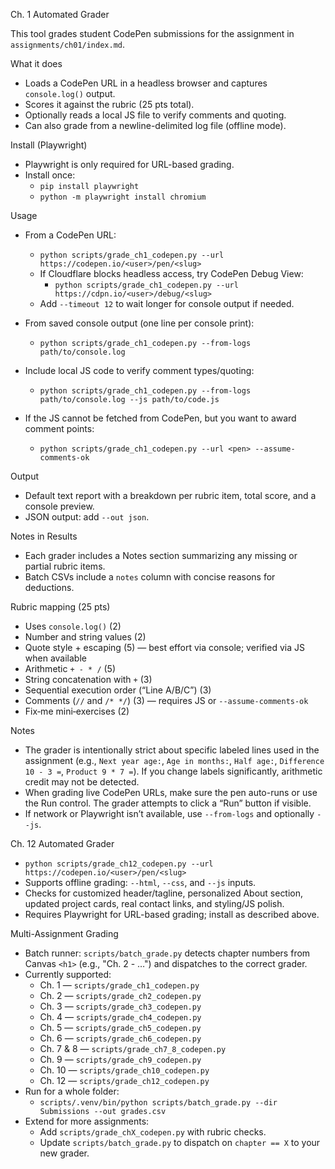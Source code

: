 Ch. 1 Automated Grader

This tool grades student CodePen submissions for the assignment in `assignments/ch01/index.md`.

What it does
- Loads a CodePen URL in a headless browser and captures `console.log()` output.
- Scores it against the rubric (25 pts total).
- Optionally reads a local JS file to verify comments and quoting.
- Can also grade from a newline-delimited log file (offline mode).

Install (Playwright)
- Playwright is only required for URL-based grading.
- Install once:
  - `pip install playwright`
  - `python -m playwright install chromium`

Usage
- From a CodePen URL:
  - `python scripts/grade_ch1_codepen.py --url https://codepen.io/<user>/pen/<slug>`
  - If Cloudflare blocks headless access, try CodePen Debug View:
    - `python scripts/grade_ch1_codepen.py --url https://cdpn.io/<user>/debug/<slug>`
  - Add `--timeout 12` to wait longer for console output if needed.

- From saved console output (one line per console print):
  - `python scripts/grade_ch1_codepen.py --from-logs path/to/console.log`

- Include local JS code to verify comment types/quoting:
  - `python scripts/grade_ch1_codepen.py --from-logs path/to/console.log --js path/to/code.js`

- If the JS cannot be fetched from CodePen, but you want to award comment points:
  - `python scripts/grade_ch1_codepen.py --url <pen> --assume-comments-ok`

Output
- Default text report with a breakdown per rubric item, total score, and a console preview.
- JSON output: add `--out json`.

Notes in Results
- Each grader includes a Notes section summarizing any missing or partial rubric items.
- Batch CSVs include a `notes` column with concise reasons for deductions.

Rubric mapping (25 pts)
- Uses `console.log()` (2)
- Number and string values (2)
- Quote style + escaping (5) — best effort via console; verified via JS when available
- Arithmetic `+ - * /` (5)
- String concatenation with `+` (3)
- Sequential execution order (“Line A/B/C”) (3)
- Comments (`//` and `/* */`) (3) — requires JS or `--assume-comments-ok`
- Fix‑me mini‑exercises (2)

Notes
- The grader is intentionally strict about specific labeled lines used in the assignment (e.g.,
  `Next year age:`, `Age in months:`, `Half age:`, `Difference 10 - 3 =`, `Product 9 * 7 =`).
  If you change labels significantly, arithmetic credit may not be detected.
- When grading live CodePen URLs, make sure the pen auto-runs or use the Run control. The grader
  attempts to click a “Run” button if visible.
- If network or Playwright isn’t available, use `--from-logs` and optionally `--js`.

Ch. 12 Automated Grader

- `python scripts/grade_ch12_codepen.py --url https://codepen.io/<user>/pen/<slug>`
- Supports offline grading: `--html`, `--css`, and `--js` inputs.
- Checks for customized header/tagline, personalized About section, updated project cards, real contact links, and styling/JS polish.
- Requires Playwright for URL-based grading; install as described above.

Multi-Assignment Grading
- Batch runner: `scripts/batch_grade.py` detects chapter numbers from Canvas `<h1>` (e.g., "Ch. 2 - …") and dispatches to the correct grader.
- Currently supported:
  - Ch. 1 — `scripts/grade_ch1_codepen.py`
  - Ch. 2 — `scripts/grade_ch2_codepen.py`
  - Ch. 3 — `scripts/grade_ch3_codepen.py`
  - Ch. 4 — `scripts/grade_ch4_codepen.py`
  - Ch. 5 — `scripts/grade_ch5_codepen.py`
  - Ch. 6 — `scripts/grade_ch6_codepen.py`
  - Ch. 7 & 8 — `scripts/grade_ch7_8_codepen.py`
  - Ch. 9 — `scripts/grade_ch9_codepen.py`
  - Ch. 10 — `scripts/grade_ch10_codepen.py`
  - Ch. 12 — `scripts/grade_ch12_codepen.py`
- Run for a whole folder:
  - `scripts/.venv/bin/python scripts/batch_grade.py --dir Submissions --out grades.csv`
- Extend for more assignments:
  - Add `scripts/grade_chX_codepen.py` with rubric checks.
  - Update `scripts/batch_grade.py` to dispatch on `chapter == X` to your new grader.
